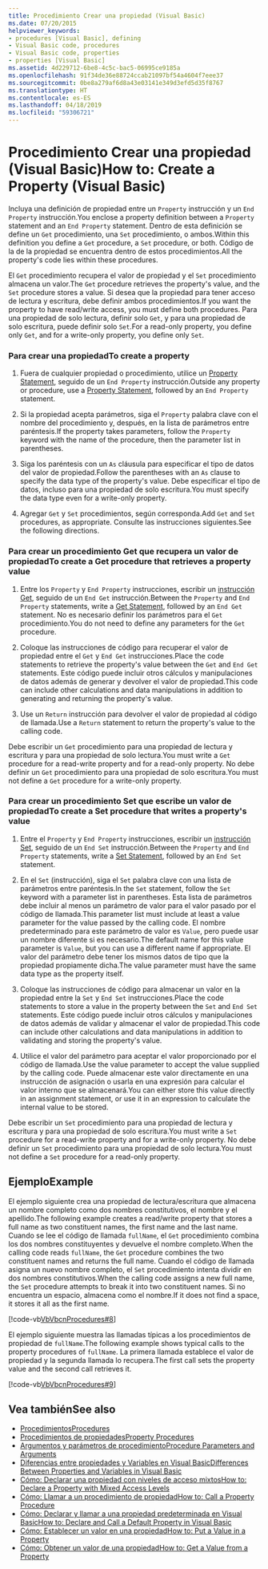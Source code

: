 ```yaml
---
title: Procedimiento Crear una propiedad (Visual Basic)
ms.date: 07/20/2015
helpviewer_keywords:
- procedures [Visual Basic], defining
- Visual Basic code, procedures
- Visual Basic code, properties
- properties [Visual Basic]
ms.assetid: 4d229712-6be8-4c5c-bac5-06995ce9185a
ms.openlocfilehash: 91f34de36e88724ccab21097bf54a4604f7eee37
ms.sourcegitcommit: 0be8a279af6d8a43e03141e349d3efd5d35f8767
ms.translationtype: HT
ms.contentlocale: es-ES
ms.lasthandoff: 04/18/2019
ms.locfileid: "59306721"
---
```

# <a name="how-to-create-a-property-visual-basic"></a><span data-ttu-id="86859-102">Procedimiento Crear una propiedad (Visual Basic)</span><span class="sxs-lookup"><span data-stu-id="86859-102">How to: Create a Property (Visual Basic)</span></span>
<span data-ttu-id="86859-103">Incluya una definición de propiedad entre un `Property` instrucción y un `End Property` instrucción.</span><span class="sxs-lookup"><span data-stu-id="86859-103">You enclose a property definition between a `Property` statement and an `End Property` statement.</span></span> <span data-ttu-id="86859-104">Dentro de esta definición se define un `Get` procedimiento, una `Set` procedimiento, o ambos.</span><span class="sxs-lookup"><span data-stu-id="86859-104">Within this definition you define a `Get` procedure, a `Set` procedure, or both.</span></span> <span data-ttu-id="86859-105">Código de la de la propiedad se encuentra dentro de estos procedimientos.</span><span class="sxs-lookup"><span data-stu-id="86859-105">All the property's code lies within these procedures.</span></span>  
  
 <span data-ttu-id="86859-106">El `Get` procedimiento recupera el valor de propiedad y el `Set` procedimiento almacena un valor.</span><span class="sxs-lookup"><span data-stu-id="86859-106">The `Get` procedure retrieves the property's value, and the `Set` procedure stores a value.</span></span> <span data-ttu-id="86859-107">Si desea que la propiedad para tener acceso de lectura y escritura, debe definir ambos procedimientos.</span><span class="sxs-lookup"><span data-stu-id="86859-107">If you want the property to have read/write access, you must define both procedures.</span></span> <span data-ttu-id="86859-108">Para una propiedad de solo lectura, definir solo `Get`, y para una propiedad de solo escritura, puede definir solo `Set`.</span><span class="sxs-lookup"><span data-stu-id="86859-108">For a read-only property, you define only `Get`, and for a write-only property, you define only `Set`.</span></span>  
  
### <a name="to-create-a-property"></a><span data-ttu-id="86859-109">Para crear una propiedad</span><span class="sxs-lookup"><span data-stu-id="86859-109">To create a property</span></span>  
  
1. <span data-ttu-id="86859-110">Fuera de cualquier propiedad o procedimiento, utilice un [Property Statement](../../../../visual-basic/language-reference/statements/property-statement.md), seguido de un `End Property` instrucción.</span><span class="sxs-lookup"><span data-stu-id="86859-110">Outside any property or procedure, use a [Property Statement](../../../../visual-basic/language-reference/statements/property-statement.md), followed by an `End Property` statement.</span></span>  
  
2. <span data-ttu-id="86859-111">Si la propiedad acepta parámetros, siga el `Property` palabra clave con el nombre del procedimiento y, después, en la lista de parámetros entre paréntesis.</span><span class="sxs-lookup"><span data-stu-id="86859-111">If the property takes parameters, follow the `Property` keyword with the name of the procedure, then the parameter list in parentheses.</span></span>  
  
3. <span data-ttu-id="86859-112">Siga los paréntesis con un `As` cláusula para especificar el tipo de datos del valor de propiedad.</span><span class="sxs-lookup"><span data-stu-id="86859-112">Follow the parentheses with an `As` clause to specify the data type of the property's value.</span></span> <span data-ttu-id="86859-113">Debe especificar el tipo de datos, incluso para una propiedad de solo escritura.</span><span class="sxs-lookup"><span data-stu-id="86859-113">You must specify the data type even for a write-only property.</span></span>  
  
4. <span data-ttu-id="86859-114">Agregar `Get` y `Set` procedimientos, según corresponda.</span><span class="sxs-lookup"><span data-stu-id="86859-114">Add `Get` and `Set` procedures, as appropriate.</span></span> <span data-ttu-id="86859-115">Consulte las instrucciones siguientes.</span><span class="sxs-lookup"><span data-stu-id="86859-115">See the following directions.</span></span>  
  
### <a name="to-create-a-get-procedure-that-retrieves-a-property-value"></a><span data-ttu-id="86859-116">Para crear un procedimiento Get que recupera un valor de propiedad</span><span class="sxs-lookup"><span data-stu-id="86859-116">To create a Get procedure that retrieves a property value</span></span>  
  
1. <span data-ttu-id="86859-117">Entre los `Property` y `End Property` instrucciones, escribir un [instrucción Get](../../../../visual-basic/language-reference/statements/get-statement.md), seguido de un `End Get` instrucción.</span><span class="sxs-lookup"><span data-stu-id="86859-117">Between the `Property` and `End Property` statements, write a [Get Statement](../../../../visual-basic/language-reference/statements/get-statement.md), followed by an `End Get` statement.</span></span> <span data-ttu-id="86859-118">No es necesario definir los parámetros para el `Get` procedimiento.</span><span class="sxs-lookup"><span data-stu-id="86859-118">You do not need to define any parameters for the `Get` procedure.</span></span>  
  
2. <span data-ttu-id="86859-119">Coloque las instrucciones de código para recuperar el valor de propiedad entre el `Get` y `End Get` instrucciones.</span><span class="sxs-lookup"><span data-stu-id="86859-119">Place the code statements to retrieve the property's value between the `Get` and `End Get` statements.</span></span> <span data-ttu-id="86859-120">Este código puede incluir otros cálculos y manipulaciones de datos además de generar y devolver el valor de propiedad.</span><span class="sxs-lookup"><span data-stu-id="86859-120">This code can include other calculations and data manipulations in addition to generating and returning the property's value.</span></span>  
  
3. <span data-ttu-id="86859-121">Use un `Return` instrucción para devolver el valor de propiedad al código de llamada.</span><span class="sxs-lookup"><span data-stu-id="86859-121">Use a `Return` statement to return the property's value to the calling code.</span></span>  
  
 <span data-ttu-id="86859-122">Debe escribir un `Get` procedimiento para una propiedad de lectura y escritura y para una propiedad de solo lectura.</span><span class="sxs-lookup"><span data-stu-id="86859-122">You must write a `Get` procedure for a read-write property and for a read-only property.</span></span> <span data-ttu-id="86859-123">No debe definir un `Get` procedimiento para una propiedad de solo escritura.</span><span class="sxs-lookup"><span data-stu-id="86859-123">You must not define a `Get` procedure for a write-only property.</span></span>  
  
### <a name="to-create-a-set-procedure-that-writes-a-propertys-value"></a><span data-ttu-id="86859-124">Para crear un procedimiento Set que escribe un valor de propiedad</span><span class="sxs-lookup"><span data-stu-id="86859-124">To create a Set procedure that writes a property's value</span></span>  
  
1. <span data-ttu-id="86859-125">Entre el `Property` y `End Property` instrucciones, escribir un [instrucción Set](../../../../visual-basic/language-reference/statements/set-statement.md), seguido de un `End Set` instrucción.</span><span class="sxs-lookup"><span data-stu-id="86859-125">Between the `Property` and `End Property` statements, write a [Set Statement](../../../../visual-basic/language-reference/statements/set-statement.md), followed by an `End Set` statement.</span></span>  
  
2. <span data-ttu-id="86859-126">En el `Set` (instrucción), siga el `Set` palabra clave con una lista de parámetros entre paréntesis.</span><span class="sxs-lookup"><span data-stu-id="86859-126">In the `Set` statement, follow the `Set` keyword with a parameter list in parentheses.</span></span> <span data-ttu-id="86859-127">Esta lista de parámetros debe incluir al menos un parámetro de valor para el valor pasado por el código de llamada.</span><span class="sxs-lookup"><span data-stu-id="86859-127">This parameter list must include at least a value parameter for the value passed by the calling code.</span></span> <span data-ttu-id="86859-128">El nombre predeterminado para este parámetro de valor es `Value`, pero puede usar un nombre diferente si es necesario.</span><span class="sxs-lookup"><span data-stu-id="86859-128">The default name for this value parameter is `Value`, but you can use a different name if appropriate.</span></span> <span data-ttu-id="86859-129">El valor del parámetro debe tener los mismos datos de tipo que la propiedad propiamente dicha.</span><span class="sxs-lookup"><span data-stu-id="86859-129">The value parameter must have the same data type as the property itself.</span></span>  
  
3. <span data-ttu-id="86859-130">Coloque las instrucciones de código para almacenar un valor en la propiedad entre la `Set` y `End Set` instrucciones.</span><span class="sxs-lookup"><span data-stu-id="86859-130">Place the code statements to store a value in the property between the `Set` and `End Set` statements.</span></span> <span data-ttu-id="86859-131">Este código puede incluir otros cálculos y manipulaciones de datos además de validar y almacenar el valor de propiedad.</span><span class="sxs-lookup"><span data-stu-id="86859-131">This code can include other calculations and data manipulations in addition to validating and storing the property's value.</span></span>  
  
4. <span data-ttu-id="86859-132">Utilice el valor del parámetro para aceptar el valor proporcionado por el código de llamada.</span><span class="sxs-lookup"><span data-stu-id="86859-132">Use the value parameter to accept the value supplied by the calling code.</span></span> <span data-ttu-id="86859-133">Puede almacenar este valor directamente en una instrucción de asignación o usarla en una expresión para calcular el valor interno que se almacenará.</span><span class="sxs-lookup"><span data-stu-id="86859-133">You can either store this value directly in an assignment statement, or use it in an expression to calculate the internal value to be stored.</span></span>  
  
 <span data-ttu-id="86859-134">Debe escribir un `Set` procedimiento para una propiedad de lectura y escritura y para una propiedad de solo escritura.</span><span class="sxs-lookup"><span data-stu-id="86859-134">You must write a `Set` procedure for a read-write property and for a write-only property.</span></span> <span data-ttu-id="86859-135">No debe definir un `Set` procedimiento para una propiedad de solo lectura.</span><span class="sxs-lookup"><span data-stu-id="86859-135">You must not define a `Set` procedure for a read-only property.</span></span>  
  
## <a name="example"></a><span data-ttu-id="86859-136">Ejemplo</span><span class="sxs-lookup"><span data-stu-id="86859-136">Example</span></span>  
 <span data-ttu-id="86859-137">El ejemplo siguiente crea una propiedad de lectura/escritura que almacena un nombre completo como dos nombres constitutivos, el nombre y el apellido.</span><span class="sxs-lookup"><span data-stu-id="86859-137">The following example creates a read/write property that stores a full name as two constituent names, the first name and the last name.</span></span> <span data-ttu-id="86859-138">Cuando se lee el código de llamada `fullName`, el `Get` procedimiento combina los dos nombres constituyentes y devuelve el nombre completo.</span><span class="sxs-lookup"><span data-stu-id="86859-138">When the calling code reads `fullName`, the `Get` procedure combines the two constituent names and returns the full name.</span></span> <span data-ttu-id="86859-139">Cuando el código de llamada asigna un nuevo nombre completo, el `Set` procedimiento intenta dividir en dos nombres constitutivos.</span><span class="sxs-lookup"><span data-stu-id="86859-139">When the calling code assigns a new full name, the `Set` procedure attempts to break it into two constituent names.</span></span> <span data-ttu-id="86859-140">Si no encuentra un espacio, almacena como el nombre.</span><span class="sxs-lookup"><span data-stu-id="86859-140">If it does not find a space, it stores it all as the first name.</span></span>  
  
 [!code-vb[VbVbcnProcedures#8](~/samples/snippets/visualbasic/VS_Snippets_VBCSharp/VbVbcnProcedures/VB/Class1.vb#8)]  
  
 <span data-ttu-id="86859-141">El ejemplo siguiente muestra las llamadas típicas a los procedimientos de propiedad de `fullName`.</span><span class="sxs-lookup"><span data-stu-id="86859-141">The following example shows typical calls to the property procedures of `fullName`.</span></span> <span data-ttu-id="86859-142">La primera llamada establece el valor de propiedad y la segunda llamada lo recupera.</span><span class="sxs-lookup"><span data-stu-id="86859-142">The first call sets the property value and the second call retrieves it.</span></span>  
  
 [!code-vb[VbVbcnProcedures#9](~/samples/snippets/visualbasic/VS_Snippets_VBCSharp/VbVbcnProcedures/VB/Class1.vb#9)]  
  
## <a name="see-also"></a><span data-ttu-id="86859-143">Vea también</span><span class="sxs-lookup"><span data-stu-id="86859-143">See also</span></span>

- [<span data-ttu-id="86859-144">Procedimientos</span><span class="sxs-lookup"><span data-stu-id="86859-144">Procedures</span></span>](./index.md)
- [<span data-ttu-id="86859-145">Procedimientos de propiedades</span><span class="sxs-lookup"><span data-stu-id="86859-145">Property Procedures</span></span>](./property-procedures.md)
- [<span data-ttu-id="86859-146">Argumentos y parámetros de procedimiento</span><span class="sxs-lookup"><span data-stu-id="86859-146">Procedure Parameters and Arguments</span></span>](./procedure-parameters-and-arguments.md)
- [<span data-ttu-id="86859-147">Diferencias entre propiedades y Variables en Visual Basic</span><span class="sxs-lookup"><span data-stu-id="86859-147">Differences Between Properties and Variables in Visual Basic</span></span>](./differences-between-properties-and-variables.md)
- [<span data-ttu-id="86859-148">Cómo: Declarar una propiedad con niveles de acceso mixtos</span><span class="sxs-lookup"><span data-stu-id="86859-148">How to: Declare a Property with Mixed Access Levels</span></span>](./how-to-declare-a-property-with-mixed-access-levels.md)
- [<span data-ttu-id="86859-149">Cómo: Llamar a un procedimiento de propiedad</span><span class="sxs-lookup"><span data-stu-id="86859-149">How to: Call a Property Procedure</span></span>](./how-to-call-a-property-procedure.md)
- [<span data-ttu-id="86859-150">Cómo: Declarar y llamar a una propiedad predeterminada en Visual Basic</span><span class="sxs-lookup"><span data-stu-id="86859-150">How to: Declare and Call a Default Property in Visual Basic</span></span>](./how-to-declare-and-call-a-default-property.md)
- [<span data-ttu-id="86859-151">Cómo: Establecer un valor en una propiedad</span><span class="sxs-lookup"><span data-stu-id="86859-151">How to: Put a Value in a Property</span></span>](./how-to-put-a-value-in-a-property.md)
- [<span data-ttu-id="86859-152">Cómo: Obtener un valor de una propiedad</span><span class="sxs-lookup"><span data-stu-id="86859-152">How to: Get a Value from a Property</span></span>](./how-to-get-a-value-from-a-property.md)
